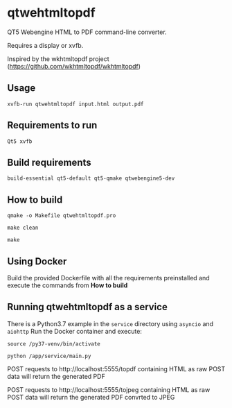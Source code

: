 # qtwehtmltopdf
QT5 Webengine HTML to PDF command-line converter.

Requires a display or xvfb.

Inspired by the wkhtmltopdf project (https://github.com/wkhtmltopdf/wkhtmltopdf)

Usage
-----

```xvfb-run qtwehtmltopdf input.html output.pdf```


Requirements to run
------------------

```Qt5 xvfb ```


Build requirements
--------------------

``` build-essential qt5-default qt5-qmake qtwebengine5-dev ```

How to build
-------------------

``` qmake -o Makefile qtwehtmltopdf.pro ```

``` make clean ```

``` make ```


Using Docker
------------

Build the provided Dockerfile with all the requirements preinstalled and execute the commands from **How to build**


Running qtwehtmltopdf as a service
---------------------------------

There is a Python3.7 example in the `service` directory using `asyncio` and `aiohttp`
Run the Docker container and execute:

``` source /py37-venv/bin/activate ```

``` python /app/service/main.py ```

POST requests to http://localhost:5555/topdf containing HTML as raw POST data will return the generated PDF

POST requests to http://localhost:5555/tojpeg containing HTML as raw POST data will return the generated PDF convrted to JPEG
